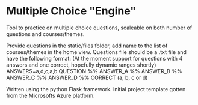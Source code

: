 # Multiple Choice "Engine"

Tool to practice on multiple choice questions, scaleable on both number of questions and courses/themes.

Provide questions in the static/files folder, add name to the list of courses/themes in the home view.
Questions file should be a .txt file and have the following format: (At the moment support for questions with 4 answers and one correct, hopefully dynamic ranges shortly)
ANSWERS=a,d,c,a,b 
QUESTION %% ANSWER_A %% ANSWER_B %% ANSWER_C %% ANSWER_D %% CORRECT (a, b, c or d)

Written using the python Flask framework. Initial project template gotten from the Microsofts Azure platform.